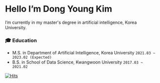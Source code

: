 # Hello I’m Dong Young Kim
I’m currently in my master's degree in artificial intelligence, Korea University.

### :mortar_board: Education
- M.S. in Department of Artificial Intelligence, Korea University `2021.03 ~ 2023.02 (Expected)`
- B.S. in School of Data Science, Kwangwoon University `2017.03 ~ 2021.02`

[![Hits](https://hits.seeyoufarm.com/api/count/incr/badge.svg?tab=repositories&url=https%3A%2F%2Fgithub.com%2FKDongYoung&count_bg=%2379C83D&title_bg=%23555555&icon=&icon_color=%23E7E7E7&title=hits&edge_flat=false)](https://hits.seeyoufarm.com)

